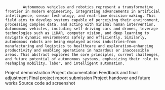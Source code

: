 
            Autonomous vehicles and robotics represent a transformative frontier in modern engineering, integrating advancements in artificial intelligence, sensor technology, and real-time decision-making. This field aims to develop systems capable of perceiving their environment, processing complex data, and acting with minimal human intervention. Autonomous vehicles, including self-driving cars and drones, leverage technologies such as LiDAR, computer vision, and deep learning to navigate dynamic environments safely and efficiently. Similarly, autonomous robots are being employed across industries—from manufacturing and logistics to healthcare and exploration—enhancing productivity and enabling operations in hazardous or inaccessible areas. This abstract explores the core principles, current challenges, and future potential of autonomous systems, emphasizing their role in reshaping mobility, labor, and intelligent automation.

Project demonstration 
Project documentation
Feedback and final adjustment
Final project report submission
Project handover and future works
Source code ad screenshot
